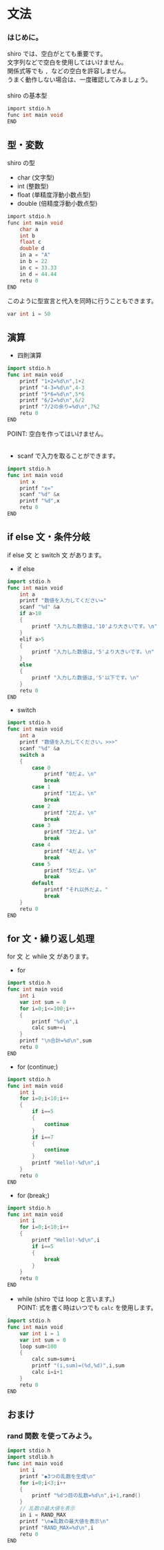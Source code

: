 # 文法
### はじめに。
shiro では、空白がとても重要です。  
文字列などで空白を使用してはいけません。  
関係式等でも <code>, </code>などの空白を許容しません。  
うまく動作しない場合は、一度確認してみましょう。  
<br>
shiro の基本型
```c
import stdio.h
func int main void
END
```
## 型・変数
shiro の型
- char (文字型)
- int (整数型)
- float (単精度浮動小数点型)
- double (倍精度浮動小数点型)

```c
import stdio.h
func int main void
	char a
	int b
	float c
	double d
	in a = "A"
	in b = 22
	in c = 33.33
	in d = 44.44
	retu 0
END
```
このように型宣言と代入を同時に行うこともできます。
```c
var int i = 50
```

## 演算
- 四則演算
```go
import stdio.h
func int main void
	printf "1+2=%d\n",1+2
	printf "4-3=%d\n",4-3
	printf "5*6=%d\n",5*6
	printf "6/2=%d\n",6/2
	printf "7/2の余り=%d\n",7%2
	retu 0
END
```
POINT: 空白を作ってはいけません。   
<br>
- scanf で入力を取ることができます。
```go
import stdio.h
func int main void
	int x
	printf "x="
	scanf "%d" &x
	printf "%d",x
	retu 0
END
```

## if else 文・条件分岐
if else 文 と switch 文 があります。
- if else 
```go
import stdio.h
func int main void
	int a
	printf "数値を入力してください="
	scanf "%d" &a
	if a>10 
	{
		printf "入力した数値は,'10'より大きいです。\n"
	} 
	elif a>5
	{
		printf "入力した数値は,'5'より大きいです。\n"
	}
	else
	{
		printf "入力した数値は,'5'以下です。\n"
	}
	retu 0
END
```
- switch 
```go
import stdio.h
func int main void
	int a
	printf "数値を入力してください。>>>"
	scanf "%d" &a
	switch a
	{
		case 0
			printf "0だよ。\n"
			break
		case 1
			printf "1だよ。\n"
			break
		case 2
			printf "2だよ。\n"
			break
		case 3
			printf "3だよ。\n"
			break
		case 4
			printf "4だよ。\n"
			break
		case 5
			printf "5だよ。\n"
			break
		default
			printf "それ以外だよ。"
			break
	}
	retu 0
END
```
## for 文・繰り返し処理
for 文 と while 文 があります。
- for
```go
import stdio.h
func int main void
	int i
	var int sum = 0
	for i=0;i<=100;i++
	{
		printf "%d\n",i
		calc sum+=i
	}
	printf "\n合計=%d\n",sum
	retu 0
END
```
- for (continue;)
```go
import stdio.h
func int main void
	int i
	for i=0;i<10;i++
	{
		if i==5
		{
			continue
		}
		if i==7
		{
			continue
		}
		printf "Hello!-%d\n",i
	}
	retu 0
END
```
- for (break;)
```go
import stdio.h
func int main void
	int i
	for i=0;i<10;i++
	{
		printf "Hello!-%d\n",i
		if i==5 
		{
      		break
		}
	}
	retu 0
END
```
- while (shiro では loop と言います。)  
POINT: 式を書く時はいつでも <code>calc</code> を使用します。
```go
import stdio.h
func int main void
	var int i = 1
	var int sum = 0
	loop sum<100
	{
		calc sum=sum+i
		printf "(i,sum)=(%d,%d)",i,sum
		calc i=i+1
	} 
	retu 0
END
```
## おまけ 
### rand 関数 を使ってみよう。
```go
import stdio.h
import stdlib.h
func int main void
	int i
	printf "◆3つの乱数を生成\n"
	for i=0;i<3;i++
	{
		printf "%dつ目の乱数=%d\n",i+1,rand()
	}
	// 乱数の最大値を表示
	in i = RAND_MAX
	printf "\n◆乱数の最大値を表示\n"
	printf "RAND_MAX=%d\n",i
	retu 0
END
```